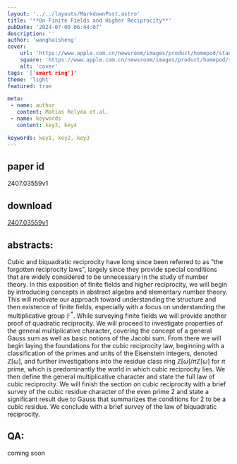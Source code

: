 ```yaml
---
layout: '../../layouts/MarkdownPost.astro'
title: '**On Finite Fields and Higher Reciprocity**'
pubDate: '2024-07-09 06:44:07'
description: ''
author: 'wanghaisheng'
cover:
    url: 'https://www.apple.com.cn/newsroom/images/product/homepod/standard/Apple-HomePod-hero-230118_big.jpg.large_2x.jpg'
    square: 'https://www.apple.com.cn/newsroom/images/product/homepod/standard/Apple-HomePod-hero-230118_big.jpg.large_2x.jpg'
    alt: 'cover'
tags: '['smart ring']' 
theme: 'light'
featured: true

meta:
 - name: author
   content: Matias Relyea et.al.
 - name: keywords
   content: key3, key4

keywords: key1, key2, key3
---
```


## paper id
2407.03559v1
## download
[2407.03559v1](http://arxiv.org/abs/2407.03559v1)
## abstracts:
Cubic and biquadratic reciprocity have long since been referred to as "the forgotten reciprocity laws", largely since they provide special conditions that are widely considered to be unnecessary in the study of number theory. In this exposition of finite fields and higher reciprocity, we will begin by introducing concepts in abstract algebra and elementary number theory. This will motivate our approach toward understanding the structure and then existence of finite fields, especially with a focus on understanding the multiplicative group $\mathbb{F}^{*}$. While surveying finite fields we will provide another proof of quadratic reciprocity. We will proceed to investigate properties of the general multiplicative character, covering the concept of a general Gauss sum as well as basic notions of the Jacobi sum. From there we will begin laying the foundations for the cubic reciprocity law, beginning with a classification of the primes and units of the Eisenstein integers, denoted $\mathbb{Z}[\omega]$, and further investigations into the residue class ring $\mathbb{Z}[\omega]/\pi\mathbb{Z}[\omega]$ for $\pi$ prime, which is predominantly the world in which cubic reciprocity lies. We then define the general multiplicative character and state the full law of cubic reciprocity. We will finish the section on cubic reciprocity with a brief survey of the cubic residue character of the even prime $2$ and state a significant result due to Gauss that summarizes the conditions for $2$ to be a cubic residue. We conclude with a brief survey of the law of biquadratic reciprocity.
## QA:
coming soon
